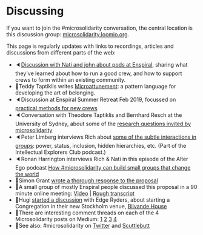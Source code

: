 # Discussing

If you want to join the \#microsolidarity conversation, the central location is this discussion group: [microsolidarity.loomio.org](http://microsolidarity.loomio.org).

This page is regularly updates with links to recordings, articles and discussions from different parts of the web:

* 🔈[Discussion with Nati and john about pods at Enspiral](https://anchor.fm/Microsolidarity/episodes/Nati-and-john-talking-about-pods-at-Enspiral-e9giqj), sharing what they've learned about how to run a good crew, and how to support crews to form within an existing community.
* 📄Teddy Taptiklis writes [Microattunement](https://medium.com/between-us/a-unity-of-unmerged-voices-a-proposal-to-synchronise-our-efforts-through-microattunement-870922e7082f): a pattern language for developing the art of belonging.
* 🔈Discussion at Enspiral Summer Retreat Feb 2019, focussed on [practical methods for new crews](enspiral-summer-retreat-2019.md)
* 🔈Conversation with Theodore Taptiklis and Bernhard Resch at the University of Sydney, about some of the [research questions invited by microsolidarity](research-questions.md)
* 🔈Peter Limberg interviews Rich about [some of the subtle interactions in groups](https://anchor.fm/intellectualexplorersclub/episodes/Richard-D--Bartlett---Hosting-True-Belonging-e2v2r3): power, status, inclusion, hidden hierarchies, etc. \(Part of the Intellectual Explorers Club podcast.\)
* 🔈Ronan Harrington interviews Rich & Nati in this episode of the Alter Ego podcast [How \#microsolidarity can build small groups that change the world](https://anchor.fm/alterego/episodes/How-microsolidarity-can-build-small-groups-that-change-the-world---Interview-with-Rich-and-Nati-e2q85f)
* 📄Simon Grant [wrote a thorough response to the proposal](http://www.simongrant.org/pubs/web/2018/12/Rich-microsolidarity.html)
* 🎥A small group of mostly Enspiral people discussed this proposal in a 90 minute online meeting: [Video](https://youtu.be/_ShH3x1hgY0) \| [Rough transcript](https://docs.google.com/document/d/12Ded5lXwlHjH1ILULHg5ZZek0iu9kOPhLXPKHefq-Ss/edit#)
* 📄Hugi [started a discussion](https://edgeryders.eu/t/a-template-for-microsolidarity/9277) with Edge Ryders, about starting a Congregation in their new Stockholm venue, [Blivande House](https://edgeryders.eu/t/blivande-house-and-studio-beta-sneak-peek/9123)
* 📄There are interesting comment threads on each of the 4 Microsolidarity posts on Medium: [1](https://medium.com/enspiral-tales/courage-before-hope-a-proposal-to-weave-emotional-and-economic-microsolidarity-87bc81372a09) [2](https://medium.com/p/7c6e7ce63eda) [3](https://medium.com/p/4109e702a07d) [4](https://medium.com/p/a947d881f4b8)
* 🦜See also: \#microsolidarity on [Twitter](https://twitter.com/search?f=tweets&vertical=default&q=%23microsolidarity&src=typd) and [Scuttlebutt](http://scuttlebutt.nz) 



